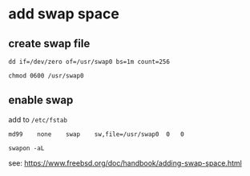 # add swap space
## create swap file

```
dd if=/dev/zero of=/usr/swap0 bs=1m count=256
```

```
chmod 0600 /usr/swap0
```

## enable swap
add to `/etc/fstab`

```
md99	none	swap	sw,file=/usr/swap0	0	0
```

```
swapon -aL
```

see: https://www.freebsd.org/doc/handbook/adding-swap-space.html
